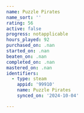 ```yaml
---
name: Puzzle Pirates
name_sort: ''
rating: 56
active: false
progress: notapplicable
hours_played: 92
purchased_on: .nan
started_on: .nan
beaten_on: .nan
completed_on: .nan
mastered_on: .nan
identifiers:
  - type: steam
    appid: '99910'
    name: Puzzle Pirates
    synced_on: '2024-10-04'

---
```

